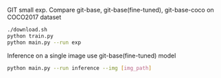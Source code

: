 GIT small exp.
Compare git-base, git-base(fine-tuned), git-base-coco on COCO2017 dataset
```bash
./download.sh
python train.py
python main.py --run exp
```

Inference on a single image use git-base(fine-tuned) model
```bash
python main.py --run inference --img [img_path]
```
